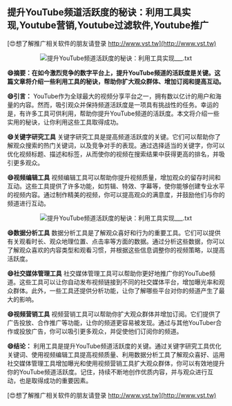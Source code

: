 ## **提升YouTube频道活跃度的秘诀：利用工具实现,Youtube营销,Youtube过滤软件,Youtube推广**

[😍想了解推广相关软件的朋友请登录 http://www.vst.tw](http://www.vst.tw)

 <center><img src="https://vst.tw/MP4/tuiguang/png/3.png" alt="提升YouTube频道活跃度的秘诀：利用工具实现___.txt"></center>

**😄摘要：在如今激烈竞争的数字平台上，提升YouTube频道的活跃度是关键。这篇文章将介绍一些利用工具的秘诀，帮助你扩大观众群体、增加订阅和提高互动。**

**😄引言：**
YouTube作为全球最大的视频分享平台之一，拥有数以亿计的用户和海量的内容。然而，吸引观众并保持频道活跃度是一项具有挑战性的任务。幸运的是，有许多工具可供利用，帮助你提升YouTube频道的活跃度。本文将介绍一些实用的秘诀，让你利用这些工具取得成功。

**😄关键字研究工具**
关键字研究工具是提高频道活跃度的关键。它们可以帮助你了解观众搜索的热门关键词，以及竞争对手的表现。通过选择适当的关键字，你可以优化视频标题、描述和标签，从而使你的视频在搜索结果中获得更高的排名，并吸引更多观众。

**😄视频编辑工具**
视频编辑工具可以帮助你提升视频质量，增加观众的留存时间和互动。这些工具提供了许多功能，如剪辑、特效、字幕等，使你能够创建专业水平的视频内容。通过制作精美的视频，你可以提高观众的满意度，并鼓励他们与你的频道进行互动。

 <center><img src="https://vst.tw/MP4/tuiguang/png/3.png" alt="提升YouTube频道活跃度的秘诀：利用工具实现___.txt"></center>

**😄数据分析工具**
数据分析工具是了解观众喜好和行为的重要工具。它们可以提供有关观看时长、观众地理位置、点击率等方面的数据。通过分析这些数据，你可以了解观众喜欢的内容类型和观看习惯，并根据这些信息调整你的视频策略，以提高活跃度。

**😄社交媒体管理工具**
社交媒体管理工具可以帮助你更好地推广你的YouTube频道。这些工具可以让你自动发布视频链接到不同的社交媒体平台，增加曝光率和观众群体。此外，一些工具还提供分析功能，让你了解哪些平台对你的频道产生了最大的影响。

**😄视频营销工具**
视频营销工具可以帮助你扩大观众群体并增加订阅。它们提供了广告投放、合作推广等功能，让你的频道更容易被发现。通过与其他YouTuber合作或投放广告，你可以吸引更多观众，并促使他们订阅你的频道。

**😄结论：**
利用工具是提升YouTube频道活跃度的关键。通过关键字研究工具优化关键词、使用视频编辑工具提高视频质量、利用数据分析工具了解观众喜好、运用社交媒体管理工具增加曝光和使用视频营销工具扩大观众群体，你可以有效地提升你的YouTube频道活跃度。记住，持续不断地创作优质内容，并与观众进行互动，也是取得成功的重要因素。

[😍想了解推广相关软件的朋友请登录 http://www.vst.tw](http://www.vst.tw)



